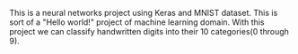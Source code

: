 This is a neural networks project using Keras and MNIST dataset. 
This is sort of a "Hello world!" project of machine learning domain.
With this project we can classify handwritten digits into their 10 categories(0 through 9).
